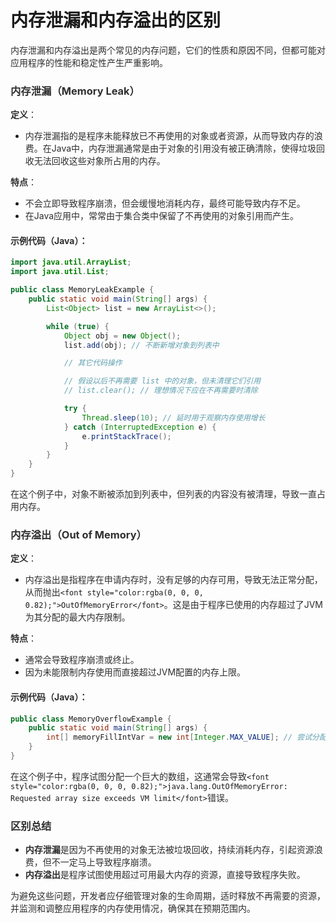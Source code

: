 # 内存泄漏和内存溢出的区别

<font style="color:rgba(0, 0, 0, 0.82);">内存泄漏和内存溢出是两个常见的内存问题，它们的性质和原因不同，但都可能对应用程序的性能和稳定性产生严重影响。</font>

### <font style="color:rgba(0, 0, 0, 0.82);">内存泄漏（Memory Leak）</font>
**<font style="color:rgba(0, 0, 0, 0.82);">定义</font>**<font style="color:rgba(0, 0, 0, 0.82);">：</font>

+ <font style="color:rgba(0, 0, 0, 0.82);">内存泄漏指的是程序未能释放已不再使用的对象或者资源，从而导致内存的浪费。在Java中，内存泄漏通常是由于对象的引用没有被正确清除，使得垃圾回收无法回收这些对象所占用的内存。</font>

**<font style="color:rgba(0, 0, 0, 0.82);">特点</font>**<font style="color:rgba(0, 0, 0, 0.82);">：</font>

+ <font style="color:rgba(0, 0, 0, 0.82);">不会立即导致程序崩溃，但会缓慢地消耗内存，最终可能导致内存不足。</font>
+ <font style="color:rgba(0, 0, 0, 0.82);">在Java应用中，常常由于集合类中保留了不再使用的对象引用而产生。</font>

#### <font style="color:rgba(0, 0, 0, 0.82);">示例代码（Java）：</font>
```java
import java.util.ArrayList;  
import java.util.List;  

public class MemoryLeakExample {  
    public static void main(String[] args) {  
        List<Object> list = new ArrayList<>();  

        while (true) {  
            Object obj = new Object();  
            list.add(obj); // 不断新增对象到列表中  

            // 其它代码操作  

            // 假设以后不再需要 list 中的对象，但未清理它们引用  
            // list.clear(); // 理想情况下应在不再需要时清除  

            try {  
                Thread.sleep(10); // 延时用于观察内存使用增长  
            } catch (InterruptedException e) {  
                e.printStackTrace();  
            }  
        }  
    }  
}
```

<font style="color:rgba(0, 0, 0, 0.82);">在这个例子中，对象不断被添加到列表中，但列表的内容没有被清理，导致一直占用内存。</font>

### <font style="color:rgba(0, 0, 0, 0.82);">内存溢出（Out of Memory）</font>
**<font style="color:rgba(0, 0, 0, 0.82);">定义</font>**<font style="color:rgba(0, 0, 0, 0.82);">：</font>

+ <font style="color:rgba(0, 0, 0, 0.82);">内存溢出是指程序在申请内存时，没有足够的内存可用，导致无法正常分配，从而抛出</font>`<font style="color:rgba(0, 0, 0, 0.82);">OutOfMemoryError</font>`<font style="color:rgba(0, 0, 0, 0.82);">。这是由于程序已使用的内存超过了JVM为其分配的最大内存限制。</font>

**<font style="color:rgba(0, 0, 0, 0.82);">特点</font>**<font style="color:rgba(0, 0, 0, 0.82);">：</font>

+ <font style="color:rgba(0, 0, 0, 0.82);">通常会导致程序崩溃或终止。</font>
+ <font style="color:rgba(0, 0, 0, 0.82);">因为未能限制内存使用而直接超过JVM配置的内存上限。</font>

#### <font style="color:rgba(0, 0, 0, 0.82);">示例代码（Java）：</font>
```java
public class MemoryOverflowExample {  
    public static void main(String[] args) {  
        int[] memoryFillIntVar = new int[Integer.MAX_VALUE]; // 尝试分配过大的数组  
    }  
}
```

<font style="color:rgba(0, 0, 0, 0.82);">在这个例子中，程序试图分配一个巨大的数组，这通常会导致</font>`<font style="color:rgba(0, 0, 0, 0.82);">java.lang.OutOfMemoryError: Requested array size exceeds VM limit</font>`<font style="color:rgba(0, 0, 0, 0.82);">错误。</font>

### <font style="color:rgba(0, 0, 0, 0.82);">区别总结</font>
+ **<font style="color:rgba(0, 0, 0, 0.82);">内存泄漏</font>**<font style="color:rgba(0, 0, 0, 0.82);">是因为不再使用的对象无法被垃圾回收，持续消耗内存，引起资源浪费，但不一定马上导致程序崩溃。</font>
+ **<font style="color:rgba(0, 0, 0, 0.82);">内存溢出</font>**<font style="color:rgba(0, 0, 0, 0.82);">是程序试图使用超过可用最大内存的资源，直接导致程序失败。</font>

<font style="color:rgba(0, 0, 0, 0.82);">为避免这些问题，开发者应仔细管理对象的生命周期，适时释放不再需要的资源，并监测和调整应用程序的内存使用情况，确保其在预期范围内。</font>

